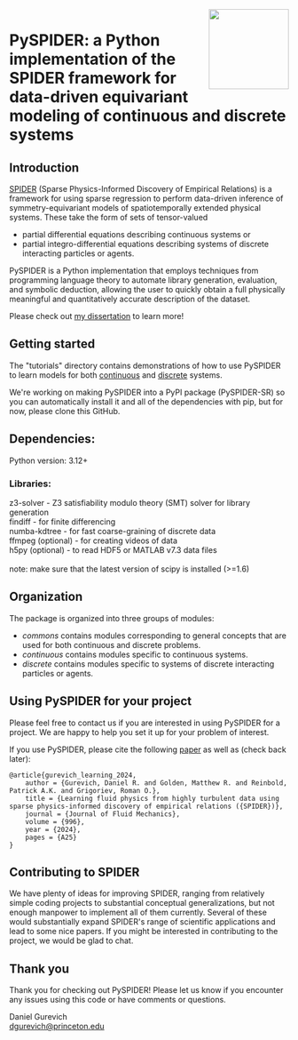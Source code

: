 <img src="https://github.com/sibirica/PySPIDER/blob/main/PySPIDER_logo.png" width="144" align="right">

# PySPIDER: a Python implementation of the SPIDER framework for data-driven equivariant modeling of continuous and discrete systems

## Introduction
[SPIDER](https://github.com/sibirica/PySPIDER/blob/main/DG_Dissertation.pdf) (Sparse Physics-Informed Discovery of Empirical Relations) is a framework for using sparse regression to perform data-driven inference of symmetry-equivariant models of spatiotemporally extended physical systems. These take the form of sets of tensor-valued
- partial differential equations describing continuous systems or
- partial integro-differential equations describing systems of discrete interacting particles or agents.

PySPIDER is a Python implementation that employs techniques from programming language theory to automate library generation, evaluation, and symbolic deduction, allowing the user to quickly obtain a full physically meaningful and quantitatively accurate description of the dataset. 

Please check out [my dissertation](https://github.com/sibirica/PySPIDER/blob/main/DG_Dissertation.pdf) to learn more!

## Getting started
The "tutorials" directory contains demonstrations of how to use PySPIDER to learn models for both [continuous](https://github.com/sibirica/PySPIDER/blob/main/tutorials/01_Continuous.ipynb) and [discrete](https://github.com/sibirica/PySPIDER/blob/main/tutorials/02_Discrete.ipynb) systems. 

We're working on making PySPIDER into a PyPI package (PySPIDER-SR) so you can automatically install it and all of the dependencies with pip, but for now, please clone this GitHub.

## Dependencies: 
Python version: 3.12+

### Libraries:

z3-solver - Z3 satisfiability modulo theory (SMT) solver for library generation \
findiff - for finite differencing \
numba-kdtree - for fast coarse-graining of discrete data \
ffmpeg (optional) - for creating videos of data \
h5py (optional) - to read HDF5 or MATLAB v7.3 data files \
\
note: make sure that the latest version of scipy is installed (>=1.6)

## Organization
The package is organized into three groups of modules:
- *commons* contains modules corresponding to general concepts that are used for both continuous and discrete problems.
- *continuous* contains modules specific to continuous systems.
- *discrete* contains modules specific to systems of discrete interacting particles or agents.

## Using PySPIDER for your project
Please feel free to contact us if you are interested in using PySPIDER for a project. We are happy to help you set it up for your problem of interest.

If you use PySPIDER, please cite the following [paper](https://www.cambridge.org/core/journals/journal-of-fluid-mechanics/article/learning-fluid-physics-from-highly-turbulent-data-using-sparse-physicsinformed-discovery-of-empirical-relations-spider/FB279BC082B965AFCCD768FD50ACEB08) as well as (check back later):

```
@article{gurevich_learning_2024,  
	author = {Gurevich, Daniel R. and Golden, Matthew R. and Reinbold, Patrick A.K. and Grigoriev, Roman O.},  
	title = {Learning fluid physics from highly turbulent data using sparse physics-informed discovery of empirical relations ({SPIDER})},  
 	journal = {Journal of Fluid Mechanics},  
	volume = {996},  
	year = {2024},  
	pages = {A25}  
}
```

## Contributing to SPIDER
We have plenty of ideas for improving SPIDER, ranging from relatively simple coding projects to substantial conceptual generalizations, but not enough manpower to implement all of them currently. Several of these would substantially expand SPIDER's range of scientific applications and lead to some nice papers. If you might be interested in contributing to the project, we would be glad to chat.

## Thank you
Thank you for checking out PySPIDER! Please let us know if you encounter any issues using this code or have comments or questions.

Daniel Gurevich\
dgurevich@princeton.edu

